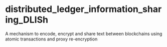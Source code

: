# distributed_ledger_information_sharing_DLISh
A mechanism to encode, encrypt and share text between blockchains using atomic transactions and proxy re-encryption
